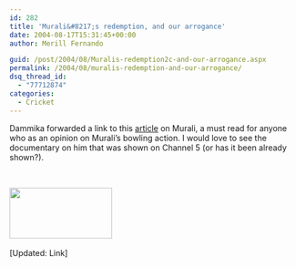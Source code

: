 ```yaml
---
id: 282
title: 'Murali&#8217;s redemption, and our arrogance'
date: 2004-08-17T15:31:45+00:00
author: Merill Fernando

guid: /post/2004/08/Muralis-redemption2c-and-our-arrogance.aspx
permalink: /2004/08/muralis-redemption-and-our-arrogance/
dsq_thread_id:
  - "77712874"
categories:
  - Cricket
---
```

<DIV class=Section1>
<P class=MsoNormal>Dammika forwarded a link to this <A href="http://sl.cricinfo.com/link_to_database/ARCHIVE/CRICKET_NEWS/2004/AUG/024931_23YARDS_16AUG2004.html">article</A> on Murali, a must read for anyone who as an opinion on Murali&#8217;s bowling action. I would love to see the documentary on him that was shown on Channel 5 (or has it been already shown?).</P>
<P class=MsoNormal>&nbsp;</P>
<P class=MsoNormal><IMG height=89 src="http://www.merill.net/wp-content/uploads/contentbinary/image00112345.jpg" width=180 border=0>&nbsp;</P>
<P class=MsoNormal>[Updated: Link]</P></DIV>